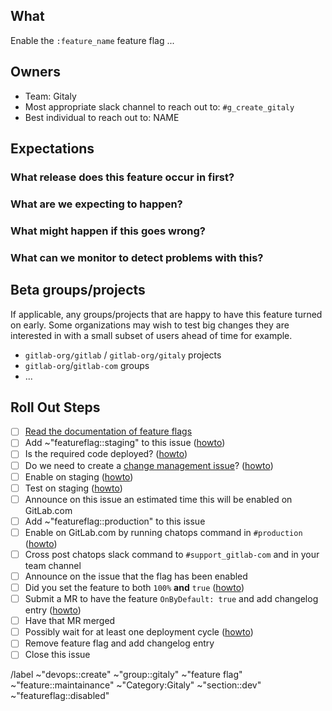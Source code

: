 <!-- Title suggestion: [Feature flag] Enable description of feature -->

## What

Enable the `:feature_name` feature flag ...

## Owners

- Team: Gitaly
- Most appropriate slack channel to reach out to: `#g_create_gitaly`
- Best individual to reach out to: NAME

## Expectations

### What release does this feature occur in first?

### What are we expecting to happen?

### What might happen if this goes wrong?

### What can we monitor to detect problems with this?

<!--

Which dashboards from https://dashboards.gitlab.net are most relevant?
Usually you'd just like a link to the method you're changing in the
dashboard at:

https://dashboards.gitlab.net/d/000000199/gitaly-feature-status

I.e.

1. Open that URL
2. Change "method" to your feature, e.g. UserDeleteTag
3. Copy/paste the URL & change gprd to gstd to monitor staging as well as prod

-->

## Beta groups/projects

If applicable, any groups/projects that are happy to have this feature turned on early. Some organizations may wish to test big changes they are interested in with a small subset of users ahead of time for example.

- `gitlab-org/gitlab` / `gitlab-org/gitaly` projects
- `gitlab-org`/`gitlab-com` groups
- ...

## Roll Out Steps

- [ ] [Read the documentation of feature flags](https://gitlab.com/gitlab-org/gitaly/-/blob/master/doc/PROCESS.md#feature-flags)
- [ ] Add ~"featureflag::staging" to this issue ([howto](https://gitlab.com/gitlab-org/gitaly/-/blob/master/doc/PROCESS.md#feature-flag-labels))
- [ ] Is the required code deployed? ([howto](https://gitlab.com/gitlab-org/gitaly/-/blob/master/doc/PROCESS.md#is-the-required-code-deployed))
- [ ] Do we need to create a [change management issue](https://about.gitlab.com/handbook/engineering/infrastructure/change-management/#feature-flags-and-the-change-management-process)? ([howto](https://gitlab.com/gitlab-org/gitaly/-/blob/master/doc/PROCESS.md#do-we-need-a-change-management-issue))
- [ ] Enable on staging ([howto](https://gitlab.com/gitlab-org/gitaly/-/blob/master/doc/PROCESS.md#enable-on-staging))
- [ ] Test on staging ([howto](https://gitlab.com/gitlab-org/gitaly/-/blob/master/doc/PROCESS.md#test-on-staging))
- [ ] Announce on this issue an estimated time this will be enabled on GitLab.com
- [ ] Add ~"featureflag::production" to this issue
- [ ] Enable on GitLab.com by running chatops command in `#production` ([howto](https://gitlab.com/gitlab-org/gitaly/-/blob/master/doc/PROCESS.md#enable-in-production))
- [ ] Cross post chatops slack command to `#support_gitlab-com` and in your team channel
- [ ] Announce on the issue that the flag has been enabled
- [ ] Did you set the feature to both `100%` **and** `true` ([howto](https://gitlab.com/gitlab-org/gitaly/-/blob/master/doc/PROCESS.md#enable-in-production))
- [ ] Submit a MR to have the feature `OnByDefault: true` and add changelog entry ([howto](https://gitlab.com/gitlab-org/gitaly/-/blob/master/doc/PROCESS.md#feature-lifecycle-after-it-is-live))
- [ ] Have that MR merged
- [ ] Possibly wait for at least one deployment cycle ([howto](https://gitlab.com/gitlab-org/gitaly/-/blob/master/doc/PROCESS.md#two-phase-ruby-to-go-rollouts))
- [ ] Remove feature flag and add changelog entry
- [ ] Close this issue

/label ~"devops::create" ~"group::gitaly" ~"feature flag" ~"feature::maintainance" ~"Category:Gitaly" ~"section::dev" ~"featureflag::disabled"

